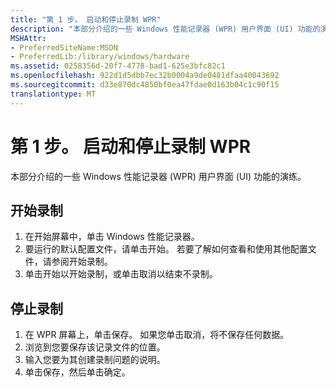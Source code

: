 ```yaml
---
title: "第 1 步。 启动和停止录制 WPR"
description: "本部分介绍的一些 Windows 性能记录器 (WPR) 用户界面 (UI) 功能的演练。"
MSHAttr:
- PreferredSiteName:MSDN
- PreferredLib:/library/windows/hardware
ms.assetid: 0258356d-20f7-4778-bad1-625e3bfc82c1
ms.openlocfilehash: 922d1d5dbb7ec32b0004a9de0481dfaa40043692
ms.sourcegitcommit: d33e870dc4850bf0ea47fdae0d163b04c1c90f15
translationtype: MT
---
```

# <a name="step-1-starting-and-stopping-a-recording-in-wpr"></a>第 1 步。 启动和停止录制 WPR


本部分介绍的一些 Windows 性能记录器 (WPR) 用户界面 (UI) 功能的演练。

## <a name="start-a-recording"></a>开始录制


1.  在开始屏幕中，单击 Windows 性能记录器。
2.  要运行的默认配置文件，请单击开始。 若要了解如何查看和使用其他配置文件，请参阅开始录制。
3.  单击开始以开始录制，或单击取消以结束不录制。

## <a name="stop-a-recording"></a>停止录制


1.  在 WPR 屏幕上，单击保存。 如果您单击取消，将不保存任何数据。
2.  浏览到您要保存该记录文件的位置。
3.  输入您要为其创建录制问题的说明。
4.  单击保存，然后单击确定。

 

 







